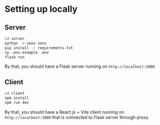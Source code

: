 # Setting up locally
## Server
```zsh
cd server
python -m venv venv
pip install -r requirements.txt
cp .env.example .env
flask run
```

By that, you should have a Flask server running on `http://localhost:5000`

## Client
```zsh
cd client
npm install
npm run dev
```

By that, you should have a React.js + Vite client running on `http://localhost:3000` that is connected to Flask server through proxy.